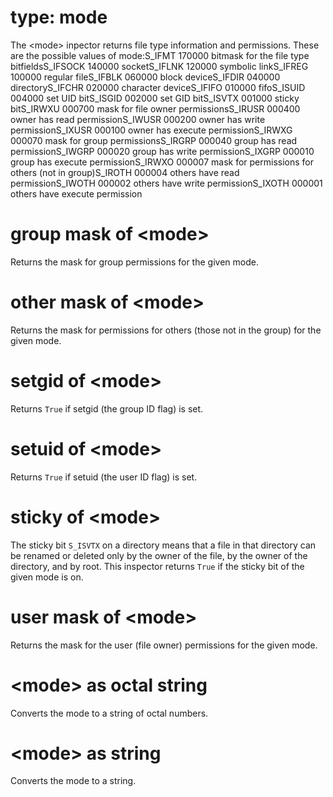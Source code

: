 # type: mode

The &lt;mode&gt; inpector returns file type information and permissions. These are the possible values of mode:S_IFMT 170000 bitmask for the file type bitfieldsS_IFSOCK 140000 socketS_IFLNK 120000 symbolic linkS_IFREG 100000 regular fileS_IFBLK 060000 block deviceS_IFDIR 040000 directoryS_IFCHR 020000 character deviceS_IFIFO 010000 fifoS_ISUID 004000 set UID bitS_ISGID 002000 set GID bitS_ISVTX 001000 sticky bitS_IRWXU 000700 mask for file owner permissionsS_IRUSR 000400 owner has read permissionS_IWUSR 000200 owner has write permissionS_IXUSR 000100 owner has execute permissionS_IRWXG 000070 mask for group permissionsS_IRGRP 000040 group has read permissionS_IWGRP 000020 group has write permissionS_IXGRP 000010 group has execute permissionS_IRWXO 000007 mask for permissions for others (not in group)S_IROTH 000004 others have read permissionS_IWOTH 000002 others have write permissionS_IXOTH 000001 others have execute permission

# group mask of &lt;mode&gt;

Returns the mask for group permissions for the given mode.

# other mask of &lt;mode&gt;

Returns the mask for permissions for others (those not in the group) for the given mode.

# setgid of &lt;mode&gt;

Returns `True` if setgid (the group ID flag) is set.

# setuid of &lt;mode&gt;

Returns `True` if setuid (the user ID flag) is set.

# sticky of &lt;mode&gt;

The sticky bit `S_ISVTX` on a directory means that a file in that directory can be renamed or deleted only by the owner of the file, by the owner of the directory, and by root. This inspector returns `True` if the sticky bit of the given mode is on.

# user mask of &lt;mode&gt;

Returns the mask for the user (file owner) permissions for the given mode.

# &lt;mode&gt; as octal string

Converts the mode to a string of octal numbers.

# &lt;mode&gt; as string

Converts the mode to a string.
